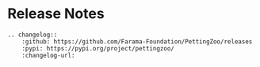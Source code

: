 # Release Notes

```{eval-rst}
.. changelog::
    :github: https://github.com/Farama-Foundation/PettingZoo/releases
    :pypi: https://pypi.org/project/pettingzoo/
    :changelog-url:
```
